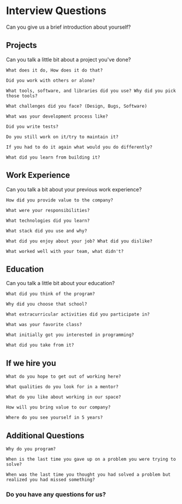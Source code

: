 # Interview Questions

Can you give us a brief introduction about yourself?

## Projects

Can you talk a little bit about a project you've done?

```
What does it do, How does it do that?

Did you work with others or alone?

What tools, software, and libraries did you use? Why did you pick those tools? 

What challenges did you face? (Design, Bugs, Software)

What was your development process like?

Did you write tests?

Do you still work on it/try to maintain it?

If you had to do it again what would you do differently?

What did you learn from building it?
```

## Work Experience

Can you talk a bit about your previous work experience?

```
How did you provide value to the company? 

What were your responsibilities?

What technologies did you learn?

What stack did you use and why?

What did you enjoy about your job? What did you dislike?

What worked well with your team, what didn't?

```

## Education

Can you talk a little bit about your education?

```
What did you think of the program?

Why did you choose that school?

What extracurricular activities did you participate in?

What was your favorite class? 

What initially got you interested in programming?

What did you take from it?
```

## If we hire you

```
What do you hope to get out of working here?

What qualities do you look for in a mentor?

What do you like about working in our space?

How will you bring value to our company?

Where do you see yourself in 5 years?
```

## Additional Questions 

```
Why do you program?

When is the last time you gave up on a problem you were trying to solve?

When was the last time you thought you had solved a problem but realized you had missed something?

```


### Do you have any questions for us?

